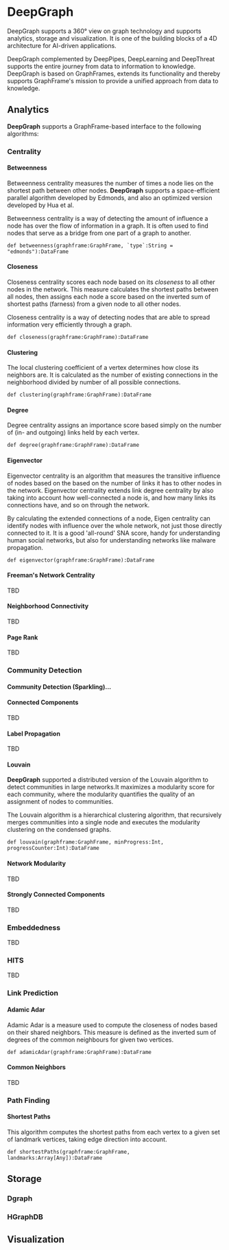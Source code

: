 # DeepGraph
DeepGraph supports a 360° view on graph technology and supports analytics, storage and visualization.
It is one of the building blocks of a 4D architecture for AI-driven applications.

DeepGraph complemented by DeepPipes, DeepLearning and DeepThreat supports the entire journey from
data to information to knowledge. DeepGraph is based on GraphFrames, extends its functionality and 
thereby supports GraphFrame's mission to provide a unified approach from data to knowledge.

## Analytics

**DeepGraph** supports a GraphFrame-based interface to the following algorithms:

### Centrality

#### Betweenness
Betweenness centrality measures the number of times a node lies on the shortest path between 
other nodes. **DeepGraph** supports a space-efficient parallel algorithm developed by Edmonds,
and also an optimized version developed by Hua et al.

Betweenness centrality is a way of detecting the amount of influence a node has over the flow 
of information in a graph. It is often used to find nodes that serve as a bridge from one part 
of a graph to another.
```
def betweenness(graphframe:GraphFrame, `type`:String = "edmonds"):DataFrame
```

#### Closeness
Closeness centrality scores each node based on its *closeness* to all other nodes in the 
network. This measure calculates the shortest paths between all nodes, then assigns each
node a score based on the inverted sum of shortest paths (farness) from a given node to 
all other nodes.

Closeness centrality is a way of detecting nodes that are able to spread information very 
efficiently through a graph.
```
def closeness(graphframe:GraphFrame):DataFrame
```

#### Clustering
The local clustering coefficient of a vertex determines how close its neighbors are. It is 
calculated as the number of existing connections in the neighborhood divided by number of 
all possible connections.
```
def clustering(graphframe:GraphFrame):DataFrame
```

#### Degree
Degree centrality assigns an importance score based simply on the number of (in- and outgoing)
links held by each vertex.
```
def degree(graphframe:GraphFrame):DataFrame
```

#### Eigenvector
Eigenvector centrality is an algorithm that measures the transitive influence of nodes based on the
based on the number of links it has to other nodes in the network. Eigenvector centrality extends link
degree centrality by also taking into account how well-connected a node is, and how many links its 
connections have, and so on through the network.

By calculating the extended connections of a node, Eigen centrality can identify nodes with  influence 
over the whole network, not just those directly connected to it. It is a good 'all-round' SNA score, 
handy for understanding human social networks, but also for understanding networks like malware propagation.
```
def eigenvector(graphframe:GraphFrame):DataFrame
```

#### Freeman's Network Centrality
TBD

#### Neighborhood Connectivity
TBD

#### Page Rank
TBD

### Community Detection

#### Community Detection (Sparkling)...

#### Connected Components
TBD

#### Label Propagation
TBD

#### Louvain

**DeepGraph** supported a distributed version of the Louvain algorithm to detect
communities in large networks.It maximizes a modularity score for each community, 
where the modularity quantifies the quality of an assignment of nodes to communities. 

The Louvain algorithm is a hierarchical clustering algorithm, that recursively merges 
communities into a single node and executes the modularity clustering on the condensed 
graphs.
```
def louvain(graphframe:GraphFrame, minProgress:Int, progressCounter:Int):DataFrame
```

#### Network Modularity
TBD

#### Strongly Connected Components
TBD

### Embeddedness
TBD

### HITS
TBD

### Link Prediction

#### Adamic Adar
Adamic Adar is a measure used to compute the closeness of nodes based on their
shared neighbors. This measure is defined as the inverted sum of degrees of the
common neighbours for given two vertices.
```
def adamicAdar(graphframe:GraphFrame):DataFrame
```

#### Common Neighbors

TBD

### Path Finding

#### Shortest Paths

This algorithm computes the shortest paths from each vertex to a given set of landmark 
vertices, taking edge direction into account.
```
def shortestPaths(graphframe:GraphFrame, landmarks:Array[Any]):DataFrame
```

## Storage

### Dgraph

### HGraphDB

## Visualization

